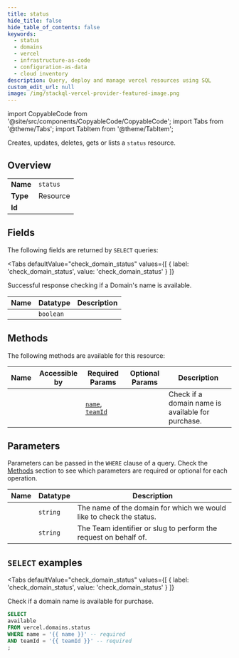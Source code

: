 ```yaml
--- 
title: status
hide_title: false
hide_table_of_contents: false
keywords:
  - status
  - domains
  - vercel
  - infrastructure-as-code
  - configuration-as-data
  - cloud inventory
description: Query, deploy and manage vercel resources using SQL
custom_edit_url: null
image: /img/stackql-vercel-provider-featured-image.png
---
```


import CopyableCode from '@site/src/components/CopyableCode/CopyableCode';
import Tabs from '@theme/Tabs';
import TabItem from '@theme/TabItem';

Creates, updates, deletes, gets or lists a <code>status</code> resource.

## Overview
<table><tbody>
<tr><td><b>Name</b></td><td><code>status</code></td></tr>
<tr><td><b>Type</b></td><td>Resource</td></tr>
<tr><td><b>Id</b></td><td><CopyableCode code="vercel.domains.status" /></td></tr>
</tbody></table>

## Fields

The following fields are returned by `SELECT` queries:

<Tabs
    defaultValue="check_domain_status"
    values={[
        { label: 'check_domain_status', value: 'check_domain_status' }
    ]}
>
<TabItem value="check_domain_status">

Successful response checking if a Domain's name is available.

<table>
<thead>
    <tr>
    <th>Name</th>
    <th>Datatype</th>
    <th>Description</th>
    </tr>
</thead>
<tbody>
<tr>
    <td><CopyableCode code="available" /></td>
    <td><code>boolean</code></td>
    <td></td>
</tr>
</tbody>
</table>
</TabItem>
</Tabs>

## Methods

The following methods are available for this resource:

<table>
<thead>
    <tr>
    <th>Name</th>
    <th>Accessible by</th>
    <th>Required Params</th>
    <th>Optional Params</th>
    <th>Description</th>
    </tr>
</thead>
<tbody>
<tr>
    <td><a href="#check_domain_status"><CopyableCode code="check_domain_status" /></a></td>
    <td><CopyableCode code="select" /></td>
    <td><a href="#parameter-name"><code>name</code></a>, <a href="#parameter-teamId"><code>teamId</code></a></td>
    <td></td>
    <td>Check if a domain name is available for purchase.</td>
</tr>
</tbody>
</table>

## Parameters

Parameters can be passed in the `WHERE` clause of a query. Check the [Methods](#methods) section to see which parameters are required or optional for each operation.

<table>
<thead>
    <tr>
    <th>Name</th>
    <th>Datatype</th>
    <th>Description</th>
    </tr>
</thead>
<tbody>
<tr id="parameter-name">
    <td><CopyableCode code="name" /></td>
    <td><code>string</code></td>
    <td>The name of the domain for which we would like to check the status.</td>
</tr>
<tr id="parameter-teamId">
    <td><CopyableCode code="teamId" /></td>
    <td><code>string</code></td>
    <td>The Team identifier or slug to perform the request on behalf of.</td>
</tr>
</tbody>
</table>

## `SELECT` examples

<Tabs
    defaultValue="check_domain_status"
    values={[
        { label: 'check_domain_status', value: 'check_domain_status' }
    ]}
>
<TabItem value="check_domain_status">

Check if a domain name is available for purchase.

```sql
SELECT
available
FROM vercel.domains.status
WHERE name = '{{ name }}' -- required
AND teamId = '{{ teamId }}' -- required
;
```
</TabItem>
</Tabs>
